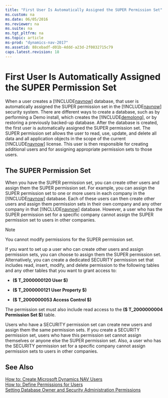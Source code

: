 ```yaml
---
title: "First User Is Automatically Assigned the SUPER Permission Set"
ms.custom: na
ms.date: 06/05/2016
ms.reviewer: na
ms.suite: na
ms.tgt_pltfrm: na
ms.topic: article
ms-prod: "dynamics-nav-2017"
ms.assetid: 88cebadf-d01b-4ddd-a23d-2f0832715c79
caps.latest.revision: 18
---
```

# First User Is Automatically Assigned the SUPER Permission Set
When a user creates a [!INCLUDE[navnow](includes/navnow_md.md)] database, that user is automatically assigned the SUPER permission set in the [!INCLUDE[navnow](includes/navnow_md.md)] security system. There are different ways to create a database, such as by performing a Demo install, which creates the [!INCLUDE[demolong](includes/demolong_md.md)], or by restoring a previously backed-up database. After the database is created, the first user is automatically assigned the SUPER permission set. The SUPER permission set allows the user to read, use, update, and delete all data and all application objects in the scope of the current [!INCLUDE[navnow](includes/navnow_md.md)] license. This user is then responsible for creating additional users and for assigning appropriate permission sets to those users.  
  
## The SUPER Permission Set  
 When you have the SUPER permission set, you can create other users and assign them the SUPER permission set. For example, you can assign the SUPER permission set to one or more users in each company in the [!INCLUDE[navnow](includes/navnow_md.md)] database. Each of these users can then create other users and assign them permission sets in their own company and any other company in that [!INCLUDE[navnow](includes/navnow_md.md)] database. However, a user who has the SUPER permission set for a specific company cannot assign the SUPER permission set to users in other companies.  
  
> [!NOTE]  
>  You cannot modify permissions for the SUPER permission set.  
  
 If you want to set up a user who can create other users and assign permission sets, you can choose to assign them the SUPER permission set. Alternatively, you can create a dedicated SECURITY permission set that includes read, insert, modify, and delete permission to the following tables and any other tables that you want to grant access to:  
  
-   **\($ T\_2000000120 User $\)**  
  
-   **\($ T\_2000000121 User Property $\)**  
  
-   **\($ T\_2000000053 Access Control $\)**  
  
 The permission set must also include read access to the **\($ T\_2000000004 Permission Set $\)** table.  
  
 Users who have a SECURITY permission set can create new users and assign them the same permission sets. If you create a SECURITY permission set, users who have this permission set cannot assign themselves or anyone else the SUPER permission set. Also, a user who has the SECURITY permission set for a specific company cannot assign permission sets to users in other companies.  
  
## See Also  
 [How to: Create Microsoft Dynamics NAV Users](How%20to:%20Create%20Microsoft%20Dynamics%20NAV%20Users.md)   
 [How to: Define Permissions for Users](How%20to:%20Define%20Permissions%20for%20Users.md)   
 [Setting Database Owner and Security Administration Permissions](Setting-Database-Owner-and-Security-Administration-Permissions.md)